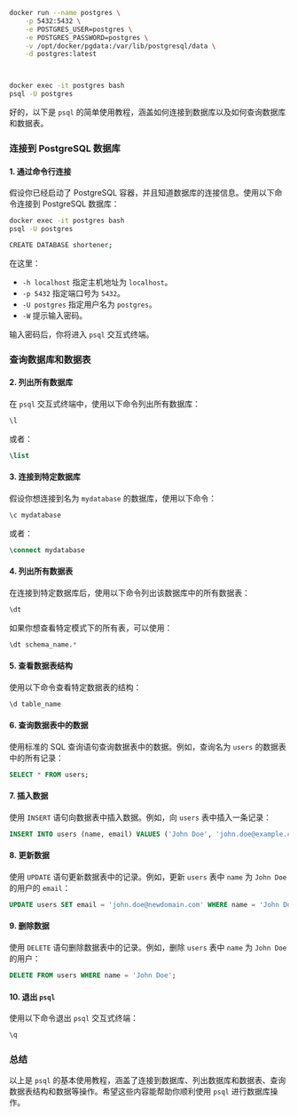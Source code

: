 
```sh
docker run --name postgres \
    -p 5432:5432 \
    -e POSTGRES_USER=postgres \
    -e POSTGRES_PASSWORD=postgres \
    -v /opt/docker/pgdata:/var/lib/postgresql/data \
    -d postgres:latest



docker exec -it postgres bash
psql -U postgres

```

好的，以下是 `psql` 的简单使用教程，涵盖如何连接到数据库以及如何查询数据库和数据表。

### 连接到 PostgreSQL 数据库

#### 1. 通过命令行连接
假设你已经启动了 PostgreSQL 容器，并且知道数据库的连接信息。使用以下命令连接到 PostgreSQL 数据库：

```bash
docker exec -it postgres bash
psql -U postgres

CREATE DATABASE shortener;

```

在这里：
- `-h localhost` 指定主机地址为 `localhost`。
- `-p 5432` 指定端口号为 `5432`。
- `-U postgres` 指定用户名为 `postgres`。
- `-W` 提示输入密码。

输入密码后，你将进入 `psql` 交互式终端。

### 查询数据库和数据表

#### 2. 列出所有数据库
在 `psql` 交互式终端中，使用以下命令列出所有数据库：

```sql
\l
```

或者：

```sql
\list
```

#### 3. 连接到特定数据库
假设你想连接到名为 `mydatabase` 的数据库，使用以下命令：

```sql
\c mydatabase
```

或者：

```sql
\connect mydatabase
```

#### 4. 列出所有数据表
在连接到特定数据库后，使用以下命令列出该数据库中的所有数据表：

```sql
\dt
```

如果你想查看特定模式下的所有表，可以使用：

```sql
\dt schema_name.*
```

#### 5. 查看数据表结构
使用以下命令查看特定数据表的结构：

```sql
\d table_name
```

#### 6. 查询数据表中的数据
使用标准的 SQL 查询语句查询数据表中的数据。例如，查询名为 `users` 的数据表中的所有记录：

```sql
SELECT * FROM users;
```

#### 7. 插入数据
使用 `INSERT` 语句向数据表中插入数据。例如，向 `users` 表中插入一条记录：

```sql
INSERT INTO users (name, email) VALUES ('John Doe', 'john.doe@example.com');
```

#### 8. 更新数据
使用 `UPDATE` 语句更新数据表中的记录。例如，更新 `users` 表中 `name` 为 `John Doe` 的用户的 `email`：

```sql
UPDATE users SET email = 'john.doe@newdomain.com' WHERE name = 'John Doe';
```

#### 9. 删除数据
使用 `DELETE` 语句删除数据表中的记录。例如，删除 `users` 表中 `name` 为 `John Doe` 的用户：

```sql
DELETE FROM users WHERE name = 'John Doe';
```

#### 10. 退出 `psql`
使用以下命令退出 `psql` 交互式终端：

```sql
\q
```

### 总结
以上是 `psql` 的基本使用教程，涵盖了连接到数据库、列出数据库和数据表、查询数据表结构和数据等操作。希望这些内容能帮助你顺利使用 `psql` 进行数据库操作。
